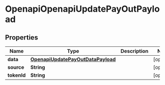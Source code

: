 # OpenapiOpenapiUpdatePayOutPayload

## Properties
Name | Type | Description | Notes
------------ | ------------- | ------------- | -------------
**data** | [**OpenapiUpdatePayOutDataPayload**](OpenapiUpdatePayOutDataPayload.md) |  |  [optional]
**source** | **String** |  |  [optional]
**tokenId** | **String** |  |  [optional]
